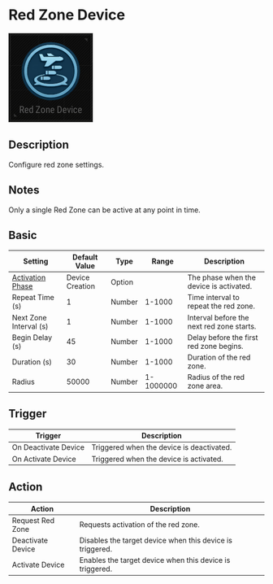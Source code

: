# Red Zone Device

![RedZone Icon](../images/DeviceIcons/Device_RedZone.png)

## Description

Configure red zone settings.

## Notes

Only a single Red Zone can be active at any point in time.

## Basic

| Setting                                                      | Default Value     | Type | Range | Description                                                                 |
|--------------------------------------------------------------|-------------------|------|-------|-----------------------------------------------------------------------------|
| [Activation Phase](../General/Common_Device_Settings.md#activation-phase) | Device Creation    | Option | | The phase when the device is activated.                                      |
| Repeat Time (s)                                              | 1                 | Number | 1-1000 | Time interval to repeat the red zone.                                        |
| Next Zone Interval (s)                                       | 1                 | Number | 1-1000 | Interval before the next red zone starts.                                    |
| Begin Delay (s)                                              | 45                | Number | 1-1000 | Delay before the first red zone begins.                                      |
| Duration (s)                                                 | 30                | Number | 1-1000 | Duration of the red zone.                                                    |
| Radius                                                       | 50000             | Number | 1-1000000 | Radius of the red zone area.                                                 |

## Trigger

| Trigger                | Description                                                        |
|------------------------|--------------------------------------------------------------------|
| On Deactivate Device   | Triggered when the device is deactivated.                          |
| On Activate Device     | Triggered when the device is activated.                            |

## Action

| Action                | Description                                                        |
|-----------------------|--------------------------------------------------------------------|
| Request Red Zone      | Requests activation of the red zone.                                |
| Deactivate Device     | Disables the target device when this device is triggered.           |
| Activate Device       | Enables the target device when this device is triggered.            |

